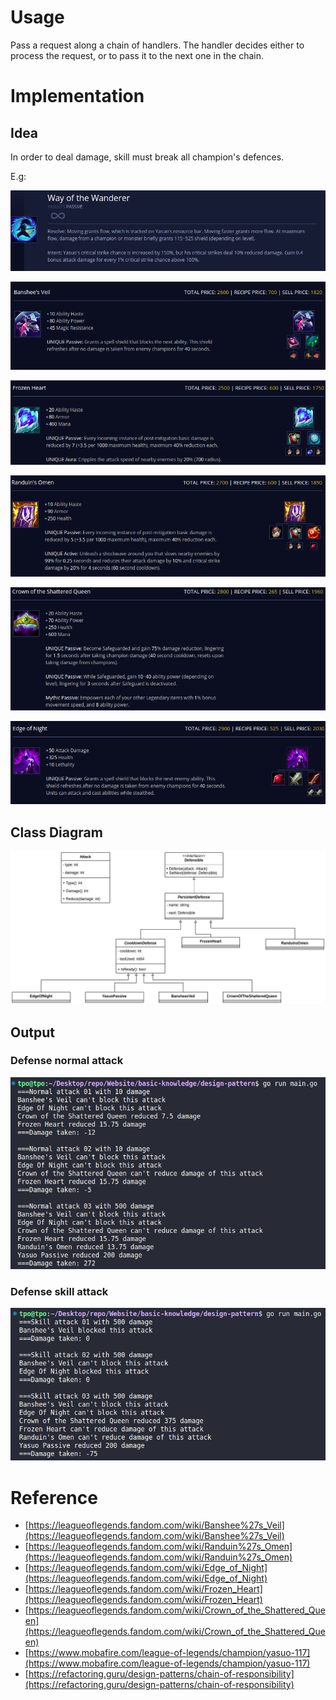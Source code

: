 # Usage

Pass a request along a chain of handlers. The handler decides either to process the request, or to pass it to the next one in the chain.

# Implementation

## Idea

In order to deal damage, skill must break all champion's defences.

E.g:

![yasuo_passive](img/yasuo_passive.png)

![banshees_veil](img/banshees_veil.png)

![frozen_heart](img/frozen_heart.png)

![randuins_omen](img/randuins_omen.png)

![crown_of_the_shattered_queen](img/crown_of_the_shattered_queen.png)

![edge_of_night](img/edge_of_night.png)

## Class Diagram

![class-diagram](img/class-diagram.jpg)

## Output

### Defense normal attack

![output-01](img/output-01.png)

### Defense skill attack

![output-02](img/output-02.png)

# Reference

-   [https://leagueoflegends.fandom.com/wiki/Banshee%27s_Veil](https://leagueoflegends.fandom.com/wiki/Banshee%27s_Veil)
-   [https://leagueoflegends.fandom.com/wiki/Randuin%27s_Omen](https://leagueoflegends.fandom.com/wiki/Randuin%27s_Omen)
-   [https://leagueoflegends.fandom.com/wiki/Edge_of_Night](https://leagueoflegends.fandom.com/wiki/Edge_of_Night)
-   [https://leagueoflegends.fandom.com/wiki/Frozen_Heart](https://leagueoflegends.fandom.com/wiki/Frozen_Heart)
-   [https://leagueoflegends.fandom.com/wiki/Crown_of_the_Shattered_Queen](https://leagueoflegends.fandom.com/wiki/Crown_of_the_Shattered_Queen)
-   [https://www.mobafire.com/league-of-legends/champion/yasuo-117](https://www.mobafire.com/league-of-legends/champion/yasuo-117)
-   [https://refactoring.guru/design-patterns/chain-of-responsibility](https://refactoring.guru/design-patterns/chain-of-responsibility)
